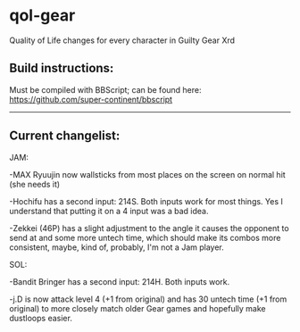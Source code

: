 # qol-gear
 Quality of Life changes for every character in Guilty Gear Xrd

## Build instructions:

Must be compiled with BBScript; can be found here: https://github.com/super-continent/bbscript

--- 

## Current changelist:

JAM:

-MAX Ryuujin now wallsticks from most places on the screen on normal hit (she needs it)

-Hochifu has a second input: 214S. Both inputs work for most things. Yes I understand that putting it on a 4 input was a bad idea.

-Zekkei (46P) has a slight adjustment to the angle it causes the opponent to send at and some more untech time, which should make its combos more consistent, maybe, kind of, probably, I'm not a Jam player.



SOL:

-Bandit Bringer has a second input: 214H. Both inputs work.

-j.D is now attack level 4 (+1 from original) and has 30 untech time (+1 from original) to more closely match older Gear games and hopefully make dustloops easier.